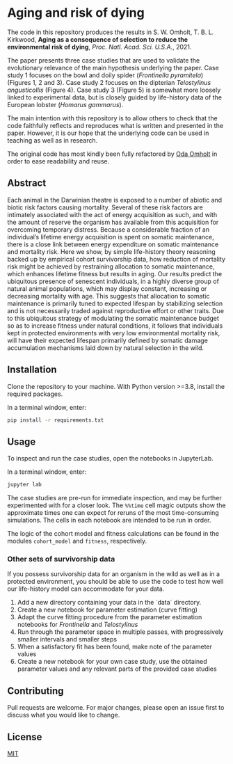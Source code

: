 # Aging and risk of dying

The code in this repository produces the results in S. W. Omholt, T. B. L. Kirkwood, **Aging as a consequence of selection to reduce the environmental risk of dying**, *Proc. Natl. Acad. Sci. U.S.A.*, 2021.

The paper presents three case studies that are used to validate the evolutionary relevance of the main hypothesis underlying the paper. Case study 1 focuses on the bowl and doily spider (*Frontinella pyramitela*) (Figures 1, 2 and 3). Case study 2 focuses on the dipterian *Telostylinus angusticollis* (Figure 4). Case study 3 (Figure 5) is somewhat more loosely linked to experimental data, but is closely guided by life-history data of the European lobster (*Homarus gammarus*). 

The main intention with this repository is to allow others to check that the code faithfully reflects and reproduces what is written and presented in the paper. However, it is our hope that the underlying code can be used in teaching as well as in research.

The original code has most kindly been fully refactored by [Oda Omholt](https://github.com/odaom) in order to ease readability and reuse.

## Abstract

Each animal in the Darwinian theatre is exposed to a number of abiotic and biotic risk factors causing mortality. Several of these risk factors are intimately associated with the act of energy acquisition as such, and with the amount of reserve the organism has available from this acquisition for overcoming temporary distress. Because a considerable fraction of an individual’s lifetime energy acquisition is spent on somatic maintenance, there is a close link between energy expenditure on somatic maintenance and mortality risk. Here we show, by simple life-history theory reasoning backed up by empirical cohort survivorship data, how reduction of mortality risk might be achieved by restraining allocation to somatic maintenance, which enhances lifetime fitness but results in aging. Our results predict the ubiquitous presence of senescent individuals, in a highly diverse group of natural animal populations, which may display constant, increasing or decreasing mortality with age. This suggests that allocation to somatic maintenance is primarily tuned to expected lifespan by stabilizing selection and is not necessarily traded against reproductive effort or other traits. Due to this ubiquitous strategy of modulating the somatic maintenance budget so as to increase fitness under natural conditions, it follows that individuals kept in protected environments with very low environmental mortality risk, will have their expected lifespan primarily defined by somatic damage accumulation mechanisms laid down by natural selection in the wild.

## Installation
Clone the repository to your machine. With Python version >=3.8, install the required packages.

In a terminal window, enter:
```bash
pip install -r requirements.txt
```

## Usage
To inspect and run the case studies, open the notebooks in JupyterLab.

In a terminal window, enter:
```bash
jupyter lab
```

The case studies are pre-run for immediate inspection, and may be further experimented with for a closer look. The `%%time` cell magic outputs show the approximate times one can expect for reruns of the most time-consuming simulations. The cells in each notebook are intended to be run in order. 

The logic of the cohort model and fitness calculations can be found in the modules `cohort_model` and `fitness`, respectively. 

### Other sets of survivorship data
If you possess survivorship data for an organism in the wild as well as in a protected environment, you should be able to use the code to test how well our life-history model can accommodate for your data. 

1. Add a new directory containing your data in the ´data´ directory.
1. Create a new notebook for parameter estimation (curve fitting)
1. Adapt the curve fitting procedure from the parameter estimation notebooks for *Frontinella* and *Telostylinus*
1. Run through the parameter space in multiple passes, with progressively smaller intervals and smaller steps
1. When a satisfactory fit has been found, make note of the parameter values 
1. Create a new notebook for your own case study, use the obtained parameter values and any relevant parts of the provided case studies


## Contributing
Pull requests are welcome. For major changes, please open an issue first to discuss what you would like to change.

## License
[MIT](https://choosealicense.com/licenses/mit/)
